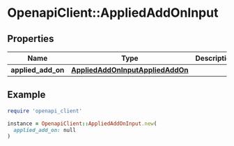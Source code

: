 # OpenapiClient::AppliedAddOnInput

## Properties

| Name | Type | Description | Notes |
| ---- | ---- | ----------- | ----- |
| **applied_add_on** | [**AppliedAddOnInputAppliedAddOn**](AppliedAddOnInputAppliedAddOn.md) |  |  |

## Example

```ruby
require 'openapi_client'

instance = OpenapiClient::AppliedAddOnInput.new(
  applied_add_on: null
)
```

